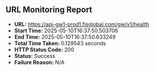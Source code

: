 ## URL Monitoring Report

- **URL:** https://api-gw1-prod1.fisglobal.com/gw/v1/health
- **Start Time:** 2025-05-10T16:37:50.503706
- **End Time:** 2025-05-10T16:37:50.633249
- **Total Time Taken:** 0.129543 seconds
- **HTTP Status Code:** 200
- **Status:** Success
- **Failure Reason:** N/A
